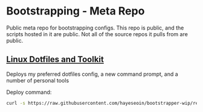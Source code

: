 # Bootstrapping - Meta Repo

Public meta repo for bootstrapping configs. This repo is public, and the scripts hosted in it are public. Not all of the source repos it pulls from are public. 

## [Linux Dotfiles and Toolkit](/scripts-and-config/)

Deploys my preferred dotfiles config, a new command prompt, and a number of personal tools

Deploy command: 
```sh
curl -s https://raw.githubusercontent.com/hayeseoin/bootstrapper-wip/refs/heads/main/scripts-and-config/main.sh | bash
```

